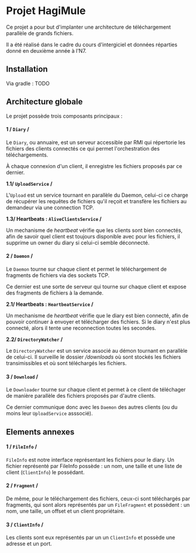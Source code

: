 # Projet HagiMule

Ce projet a pour but d'implanter une architecture de téléchargement parallèle de grands fichiers.

Il a été réalisé dans le cadre du cours d'intergiciel et données réparties donné en deuxième année à l'N7.

## Installation

Via gradle : TODO

## Architecture globale

Le projet possède trois composants principaux :

#### 1 / `Diary` /

Le `Diary`, ou annuaire, est un serveur accessible par RMI qui répertorie les fichiers des clients connectés ce qui permet l'orchestration des téléchargements.

À chaque connexion d'un client, il enregistre les fichiers proposés par ce dernier.

**1.1/ `UploadService` /**

L'`Upload` est un service tournant en parallèle du Daemon, celui-ci ce charge de récupérer les requêtes de fichiers qu'il reçoit et transfère les fichiers au demandeur via une connection TCP.

**1.3/ Heartbeats : `AliveClientsService` /**

Un mechanisme de *heartbeat* vérifie que les clients sont bien connectés, afin de savoir quel client est toujours disponible avec pour les fichiers, il supprime un owner du diary si celui-ci semble déconnecté.

#### 2 / `Daemon` /

Le `Daemon` tourne sur chaque client et permet le téléchargement de fragments de fichiers via des sockets TCP.

Ce dernier est une sorte de serveur qui tourne sur chaque client et expose des fragments de fichiers à la demande.

**2.1/ Heartbeats : `HeartbeatService` /**

Un mechanisme de *heartbeat* vérifie que le diary est bien connecté, afin de pouvoir continuer à envoyer et télécharger des fichiers. Si le diary n'est plus connecté, alors il tente une reconnection toutes les secondes.

**2.2/ `DirectoryWatcher` /**

Le `DirectoryWatcher` est un service associé au démon tournant en parallèle de celui-ci. Il surveille le dossier */downloads* où sont stockés les fichiers transimissibles et où sont téléchargés les fichiers.

#### 3 / `Download` /

Le `Downloader` tourne sur chaque client et permet à ce client de téléchager de manière parallèle des fichiers proposés par d'autre clients.

Ce dernier communique donc avec les `Daemon` des autres clients (ou du moins leur `UploadService` asssocié).

## Elements annexes

#### 1 / `FileInfo` /

`FileInfo` est notre interface représentant les fichiers pour le diary. Un fichier représenté par FileInfo possède : un nom, une taille et une liste de client (`ClientInfo`) le possédant.

#### 2 / `Fragment` /
De même, pour le téléchargement des fichiers, ceux-ci sont téléchargés par fragments, qui sont alors représentés par un `FileFragment` et possèdent : un nom, une taille, un offset et un client propriétaire.

#### 3 / `ClientInfo` /

Les clients sont eux représentés par un un `ClientInfo` et possède une adresse et un port.
